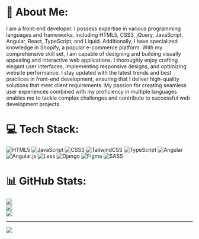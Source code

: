 # 💫 About Me:
I am a front-end developer. I possess expertise in various programming languages and frameworks, including HTML5, CSS3, jQuery, JavaScript, Angular, React, TypeScript, and Liquid. Additionally, I have specialized knowledge in Shopify, a popular e-commerce platform. With my comprehensive skill set, I am capable of designing and building visually appealing and interactive web applications. I thoroughly enjoy crafting elegant user interfaces, implementing responsive designs, and optimizing website performance. I stay updated with the latest trends and best practices in front-end development, ensuring that I deliver high-quality solutions that meet client requirements. My passion for creating seamless user experiences combined with my proficiency in multiple languages enables me to tackle complex challenges and contribute to successful web development projects.


# 💻 Tech Stack:
![HTML5](https://img.shields.io/badge/html5-%23E34F26.svg?style=for-the-badge&logo=html5&logoColor=white) ![JavaScript](https://img.shields.io/badge/javascript-%23323330.svg?style=for-the-badge&logo=javascript&logoColor=%23F7DF1E) ![CSS3](https://img.shields.io/badge/css3-%231572B6.svg?style=for-the-badge&logo=css3&logoColor=white) ![TailwindCSS](https://img.shields.io/badge/tailwindcss-%2338B2AC.svg?style=for-the-badge&logo=tailwind-css&logoColor=white) ![TypeScript](https://img.shields.io/badge/typescript-%23007ACC.svg?style=for-the-badge&logo=typescript&logoColor=white) ![Angular](https://img.shields.io/badge/angular-%23DD0031.svg?style=for-the-badge&logo=angular&logoColor=white) ![Angular.js](https://img.shields.io/badge/angular.js-%23E23237.svg?style=for-the-badge&logo=angularjs&logoColor=white) ![Less](https://img.shields.io/badge/less-2B4C80?style=for-the-badge&logo=less&logoColor=white) ![Django](https://img.shields.io/badge/django-%23092E20.svg?style=for-the-badge&logo=django&logoColor=white) 	![Figma](https://img.shields.io/badge/figma-%23F24E1E.svg?style=for-the-badge&logo=figma&logoColor=white) ![SASS](https://img.shields.io/badge/SASS-hotpink.svg?style=for-the-badge&logo=SASS&logoColor=white)
# 📊 GitHub Stats:
![](https://github-readme-stats.vercel.app/api?username=rc-oguz&theme=dark&hide_border=false&include_all_commits=false&count_private=false)<br/>
![](https://github-readme-streak-stats.herokuapp.com/?user=rc-oguz&theme=dark&hide_border=false)<br/>
![](https://github-readme-stats.vercel.app/api/top-langs/?username=rc-oguz&theme=dark&hide_border=false&include_all_commits=false&count_private=false&layout=compact)

---
[![](https://visitcount.itsvg.in/api?id=rc-oguz&icon=0&color=0)](https://visitcount.itsvg.in)

<!-- Proudly created with GPRM ( https://gprm.itsvg.in ) -->
